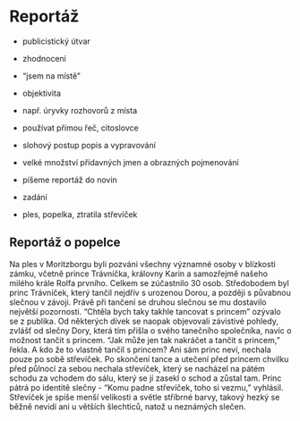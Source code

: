 # Reportáž

- publicistický útvar

- zhodnocení
- “jsem na místě”
- objektivita
- např. úryvky rozhovorů z místa
- používat přímou řeč, citoslovce
- slohový postup popis a vypravování
- velké množství přídavných jmen a obrazných pojmenování
- píšeme reportáž do novin 


- zadání
- ples, popelka, ztratila střevíček

## Reportáž o popelce

Na ples v Moritzborgu byli pozváni všechny významné osoby v blízkosti zámku, včetně prince Trávníčka, královny Karin a samozřejmě našeho milého krále Rolfa prvního.
Celkem se zúčastnilo 30 osob.
Středobodem byl princ Trávníček, který tančil nejdřív s urozenou Dorou, a později s půvabnou slečnou v závoji.
Právě při tančení se druhou slečnou se mu dostavilo největší pozornosti.
“Chtěla bych taky takhle tancovat s princem” ozývalo se z publika.
Od některých dívek se naopak objevovali závistivé pohledy, zvlášť od slečny Dory, která tím přišla o svého tanečního společníka, navíc o možnost tančit s princem.
“Jak může jen tak nakráčet a tančit s princem,” řekla.
A kdo že to vlastně tančil s princem? Ani sám princ neví, nechala pouze po sobě střevíček.
Po skončení tance a utečení před princem chvilku před půlnocí za sebou nechala střevíček, který se nacházel na pátém schodu za vchodem do sálu, který se jí zasekl o schod a zůstal tam.
Princ pátrá po identitě slečny - “Komu padne střevíček, toho si vezmu,” vyhlásil.
Střevíček je spíše menší velikosti a světle stříbrné barvy, takový hezký se běžně nevidí ani u větších šlechticů, natož u neznámých slečen.
